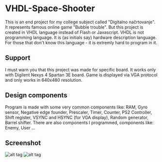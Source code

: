 # VHDL-Space-Shooter
This is an end project for my college subject called "Digitalno načrtovanje". It represents famous online game "Bubble trouble". But this project is created in VHDL language instead of Flash or Javascript. VHDL is not programming language. It is (as initials say) hardware description language. For those that don't know this language - it is extremly hard to program in it.

## Support
I must warn you that this project was made for specific board. It works only with Digilent Nexys 4 Spartan 3E board. Game is displayed via VGA protocol and only works in 640x480 resolution.

## Design components
Program is made with some very common components like: RAM, Gyro sensor, Negative edge founder, Prescaler, Timer, Counter, PS2 Controller, Shift register, VSYNC and HSYNC (for VGA display), Random generator, Barrel shifter.
There are also components I programmed, components like: Enemy, User ...

## Screenshot
![alt tag](https://raw.githubusercontent.com/mrLukas/VHDL-Space-Shooter/master/Images/Screenshot.jpg)
![alt tag](https://raw.githubusercontent.com/mrLukas/VHDL-Space-Shooter/master/Images/Nexys4_board.jpg)
